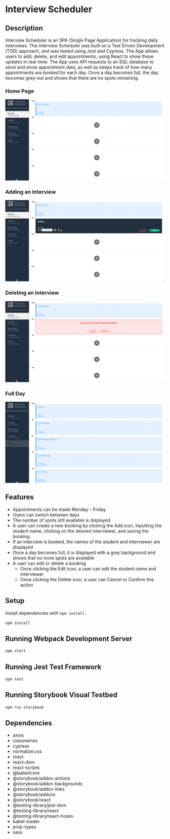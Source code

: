 # Interview Scheduler

## Description

Interview Scheduler is an SPA (Single Page Application) for tracking daily interviews. The Interview Scheduler was built on a Test Driven Development (TDD) approach, and was tested using Jest and Cypress. The App allows users to add, delete, and edit appointments, using React to show these updates in real-time. The App uses API requests to an SQL database to store and show appointment data, as well as keeps track of how many appointments are booked for each day. Once a day becomes full, the day becomes grey-out and shows that there are no spots remaining.

### Home Page

!["Home Page"](/public/images/Interview_Scheduler_Main.png)

### Adding an Interview

!["Home Page"](/public/images/Interview_Scheduler_Add.png)

### Deleting an Interview

!["Home Page"](/public/images/Interview_Scheduler_Delete.png)

### Full Day

!["Home Page"](/public/images/Interview_Scheduler_Full.png)

## Features

- Appointments can be made Monday - Friday
- Users can switch between days
- The number of spots still available is displayed
- A user can create a new booking by clicking the Add icon, inputting the student name, clicking on the desired interviewer, and saving the booking
- If an interview is booked, the names of the student and interviewer are displayed
- Once a day becomes full, it is displayed with a grey background and shows that no more spots are available
- A user can edit or delete a booking
  - Once clicking the Edit icon, a user can edit the student name and interviewer
  - Once clicking the Delete icon, a user can Cancel or Confirm this action

## Setup

Install dependencies with `npm install`.

```sh
npm install
```

## Running Webpack Development Server

```sh
npm start
```

## Running Jest Test Framework

```sh
npm test
```

## Running Storybook Visual Testbed

```sh
npm run storybook
```

## Dependencies

- axios
- classnames
- cypress
- normalize.css
- react
- react-dom
- react-scripts
- @babel/core
- @storybook/addon-actions
- @storybook/addon-backgrounds
- @storybook/addon-links
- @storybook/addons
- @storybook/react
- @testing-library/jest-dom
- @testing-library/react
- @testing-library/react-hooks
- babel-loader
- prop-types
- sass

